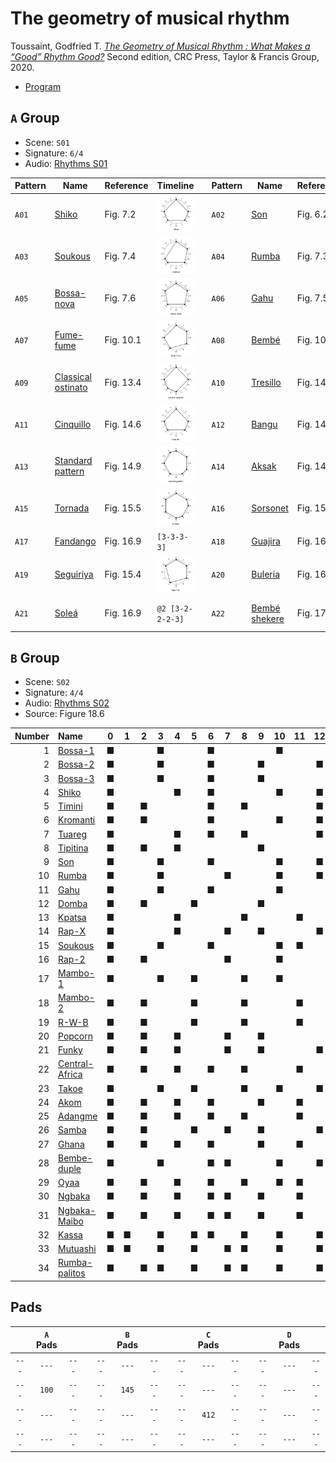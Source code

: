# The geometry of musical rhythm

Toussaint, Godfried T. *[The Geometry of Musical Rhythm : What Makes a “Good” Rhythm Good?](https://search.worldcat.org/title/1112377436)* Second edition, CRC Press, Taylor & Francis Group, 2020.

- [Program](P07.tar)


## `A` Group

- Scene: `S01`
- Signature: `6/4`
- Audio: [Rhythms S01](https://ipfs.io/ipfs/Qmb8hsdKuEpSLERQiZ1tzuY3UMx3vvh8xRY9TYBcGomcU7)

| Pattern | Name                                           | Reference | Timeline                                               |     | Pattern | Name                                  | Reference | Timeline                           |
| ------- | ---------------------------------------------- | --------- | ------------------------------------------------------ | --- | ------- | ------------------------------------- | --------- | ---------------------------------- |
| `A01`   | [Shiko](shiko.mid)                             | Fig. 7.2  | ![Shiko timeline](shiko.png)                           |     | `A02`   | [Son](son.mid)                        | Fig. 6.2  | ![Son timeline](son.png)           |
| `A03`   | [Soukous](soukous.mid)                         | Fig. 7.4  | ![Soukous timeline](soukous.png)                       |     | `A04`   | [Rumba](rumba.mid)                    | Fig. 7.3  | ![Rumba timeline](rumba.png)       |
| `A05`   | [Bossa-nova](bossa-nova.mid)                   | Fig. 7.6  | ![Bossa-nova timeline](bossa-nova.png)                 |     | `A06`   | [Gahu](gahu.mid)                      | Fig. 7.5  | ![Gahu timeline](gahu.png)         |
| `A07`   | [Fume-fume](fume-fume.mid)                     | Fig. 10.1 | ![Fume-fume timeline](fume-fume.png)                   |     | `A08`   | [Bembé](bembe.mid)                    | Fig. 10.2 | ![Bembé timeline](bembe.png)       |
| `A09`   | [Classical ostinato](classical%20ostinato.mid) | Fig. 13.4 | ![Classical ostinato timeline](classical-ostinato.png) |     | `A10`   | [Tresillo](tresilo.mid)               | Fig. 14.4 | ![Tresilo timeline](tresilo.png)   |
| `A11`   | [Cinquillo](cinquillo.mid)                     | Fig. 14.6 | ![Cinquillo timeline](cinquillo.png)                   |     | `A12`   | [Bangu](bangu.mid)                    | Fig. 14.7 | ![Bangu timeline](bangu.png)       |
| `A13`   | [Standard pattern](standard%20pattern.mid)     | Fig. 14.9 | ![Standard pattern timeline](standard%20pattern.png)   |     | `A14`   | [Aksak](aksak.mid)                    | Fig. 14.5 | `[2-2-2-3]`                        |
| `A15`   | [Tornada](tornada.mid)                         | Fig. 15.5 | ![Tornada timeline](tornada.png)                       |     | `A16`   | [Sorsonet](sorsonet.mid)              | Fig. 15.5 | ![Sorsonet timeline](sorsonet.png) |
| `A17`   | [Fandango](fandango.mid)                       | Fig. 16.9 | `[3-3-3-3]`                                            |     | `A18`   | [Guajira](guajira.mid)                | Fig. 16.9 | `[3-3-2-2-2]`                      |
| `A19`   | [Seguiriya](seguiriya.mid)                     | Fig. 15.4 | ![Seguiriya timeline](seguiriya.png)                   |     | `A20`   | [Buleria](buleria.mid)                | Fig. 16.9 | `@2 [4-1-2-2-3]`                   |
| `A21`   | [Soleá](solea.mid)                             | Fig. 16.9 | `@2 [3-2-2-2-3]`                                       |     | `A22`   | [Bembé shekere](bembe%20%shekere.mid) | Fig. 17.3 | `[2-1-2-1-1-2-1-1-1]`              |


## `B` Group

- Scene: `S02`
- Signature: `4/4`
- Audio: [Rhythms S02](https://ipfs.io/ipfs/QmeTwtoLGbBbgoX7T32QLbVrFn8BU7mUzvoAgVixxAPTN9)
- Source: Figure 18.6

| Number | Name                                      |  0  |  1  |  2  |  3  |  4  |  5  |  6  |  7  |  8  |  9  | 10  | 11  | 12  | 13  | 14  | 15  |
| -----: | :---------------------------------------- | :-: | :-: | :-: | :-: | :-: | :-: | :-: | :-: | :-: | :-: | :-: | :-: | :-: | :-: | :-: | :-: |
|      1 | [Bossa-1](01%20Bossa-1.mid)               |  ■  |     |     |  ■  |     |     |  ■  |     |     |     |  ■  |     |     |  ■  |     |     |
|      2 | [Bossa-2](02%20Bossa-2.mid)               |  ■  |     |     |  ■  |     |     |  ■  |     |     |  ■  |     |     |  ■  |     |     |     |
|      3 | [Bossa-3](03%20Bossa-3.mid)               |  ■  |     |     |  ■  |     |     |  ■  |     |     |  ■  |     |     |     |  ■  |     |     |
|      4 | [Shiko](04%20Shiko.mid)                   |  ■  |     |     |     |  ■  |     |  ■  |     |     |     |  ■  |     |  ■  |     |     |     |
|      5 | [Timini](05%20Timini.mid)                 |  ■  |     |  ■  |     |     |     |  ■  |     |  ■  |     |     |     |  ■  |     |     |     |
|      6 | [Kromanti](06%20Kromanti.mid)             |  ■  |     |  ■  |     |     |     |  ■  |     |     |     |  ■  |     |  ■  |     |     |     |
|      7 | [Tuareg](07%20Tuareg.mid)                 |  ■  |     |     |     |  ■  |     |  ■  |     |  ■  |     |     |     |  ■  |     |     |     |
|      8 | [Tipitina](08%20Tipitina.mid)             |  ■  |     |  ■  |     |  ■  |     |     |     |     |  ■  |     |     |     |     |  ■  |     |
|      9 | [Son](09%20Son.mid)                       |  ■  |     |     |  ■  |     |     |  ■  |     |     |     |  ■  |     |  ■  |     |     |     |
|     10 | [Rumba](10%20Rumba.mid)                   |  ■  |     |     |  ■  |     |     |     |  ■  |     |     |  ■  |     |  ■  |     |     |     |
|     11 | [Gahu](11%20Gahu.mid)                     |  ■  |     |     |  ■  |     |     |  ■  |     |     |     |  ■  |     |     |     |  ■  |     |
|     12 | [Domba](12%20Domba.mid)                   |  ■  |     |  ■  |     |     |  ■  |     |     |     |  ■  |     |     |     |  ■  |     |     |
|     13 | [Kpatsa](13%20Kpatsa.mid)                 |  ■  |     |     |     |  ■  |     |     |     |  ■  |     |     |  ■  |     |  ■  |     |     |
|     14 | [Rap-X](14%20Rap-X.mid)                   |  ■  |     |     |     |  ■  |     |     |  ■  |     |  ■  |     |     |  ■  |     |     |     |
|     15 | [Soukous](15%20Soukous.mid)               |  ■  |     |     |  ■  |     |     |  ■  |     |     |     |  ■  |  ■  |     |     |     |     |
|     16 | [Rap-2](16%20Rap-2.mid)                   |  ■  |     |  ■  |     |     |     |     |  ■  |     |     |  ■  |     |     |     |  ■  |     |
|     17 | [Mambo-1](17%20Mambo-1.mid)               |  ■  |     |     |  ■  |     |  ■  |     |     |  ■  |     |  ■  |     |     |  ■  |     |     |
|     18 | [Mambo-2](18%20Mambo-2.mid)               |  ■  |     |  ■  |     |     |  ■  |     |     |  ■  |     |     |  ■  |     |  ■  |     |     |
|     19 | [R-W-B](19%20R-W-B.mid)                   |  ■  |     |  ■  |     |     |  ■  |     |     |  ■  |     |     |  ■  |     |     |  ■  |     |
|     20 | [Popcorn](20%20Popcorn.mid)               |  ■  |     |  ■  |     |  ■  |     |     |  ■  |     |  ■  |     |     |     |     |  ■  |     |
|     21 | [Funky](21%20Funky.mid)                   |  ■  |     |  ■  |     |  ■  |     |     |  ■  |     |  ■  |     |     |  ■  |     |     |     |
|     22 | [Central-Africa](22%20Central-Africa.mid) |  ■  |     |  ■  |     |  ■  |     |  ■  |     |  ■  |     |     |  ■  |     |     |  ■  |     |
|     23 | [Takoe](23%20Takoe.mid)                   |  ■  |     |     |  ■  |     |  ■  |     |     |  ■  |     |  ■  |     |  ■  |     |  ■  |     |
|     24 | [Akom](24%20Akom.mid)                     |  ■  |     |  ■  |     |  ■  |     |  ■  |     |     |  ■  |     |  ■  |     |     |  ■  |     |
|     25 | [Adangme](25%20Adangme.mid)               |  ■  |     |  ■  |     |  ■  |     |  ■  |     |  ■  |     |     |  ■  |     |  ■  |     |     |
|     26 | [Samba](26%20Samba.mid)                   |  ■  |     |  ■  |     |     |  ■  |     |  ■  |     |  ■  |     |     |  ■  |     |  ■  |     |
|     27 | [Ghana](27%20Ghana.mid)                   |  ■  |     |  ■  |     |  ■  |     |  ■  |     |     |  ■  |     |  ■  |     |  ■  |     |     |
|     28 | [Bembe-duple](28%20Bembe-duple.mid)       |  ■  |     |     |  ■  |     |     |  ■  |  ■  |     |     |  ■  |     |  ■  |     |     |  ■  |
|     29 | [Oyaa](29%20Oyaa.mid)                     |  ■  |     |  ■  |     |  ■  |     |  ■  |     |  ■  |     |  ■  |  ■  |     |  ■  |  ■  |     |
|     30 | [Ngbaka](30%20Ngbaka.mid)                 |  ■  |     |  ■  |     |  ■  |     |  ■  |  ■  |     |  ■  |     |  ■  |     |  ■  |  ■  |     |
|     31 | [Ngbaka-Maibo](31%20Ngbaka-Maibo.mid)     |  ■  |     |  ■  |     |  ■  |     |  ■  |  ■  |     |  ■  |     |  ■  |     |  ■  |     |  ■  |
|     32 | [Kassa](32%20Kassa.mid)                   |  ■  |  ■  |     |  ■  |     |  ■  |  ■  |     |  ■  |     |  ■  |     |  ■  |     |  ■  |     |
|     33 | [Mutuashi](33%20Mutuashi.mid)             |  ■  |  ■  |     |  ■  |     |  ■  |     |  ■  |  ■  |     |  ■  |     |  ■  |     |  ■  |     |
|     34 | [Rumba-palitos](34%20Rumba-palitos.mid)   |  ■  |     |  ■  |  ■  |     |  ■  |     |  ■  |  ■  |     |  ■  |     |  ■  |  ■  |     |  ■  |


## Pads

|       | `A` Pads |       |     |       | `B` Pads |       |     |       | `C` Pads |       |     |       | `D` Pads |       |
| :---: | :------: | :---: | :-: | :---: | :------: | :---: | :-: | :---: | :------: | :---: | :-: | :---: | :------: | :---: |
| `---` |  `---`   | `---` |     | `---` |  `---`   | `---` |     | `---` |  `---`   | `---` |     | `---` |  `---`   | `---` |
| `---` |  `100`   | `---` |     | `---` |  `145`   | `---` |     | `---` |  `---`   | `---` |     | `---` |  `---`   | `---` |
| `---` |  `---`   | `---` |     | `---` |  `---`   | `---` |     | `---` |  `412`   | `---` |     | `---` |  `---`   | `---` |
| `---` |  `---`   | `---` |     | `---` |  `---`   | `---` |     | `---` |  `---`   | `---` |     | `---` |  `---`   | `---` |
